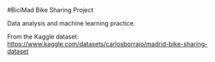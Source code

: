 #BiciMad Bike Sharing Project

Data analysis and machine learning practice.

From the Kaggle dataset: https://www.kaggle.com/datasets/carlosborrajo/madrid-bike-sharing-dataset
